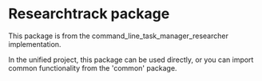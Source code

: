 # Researchtrack package
    
This package is from the command_line_task_manager_researcher implementation.

In the unified project, this package can be used directly, or you can import common
functionality from the 'common' package.

